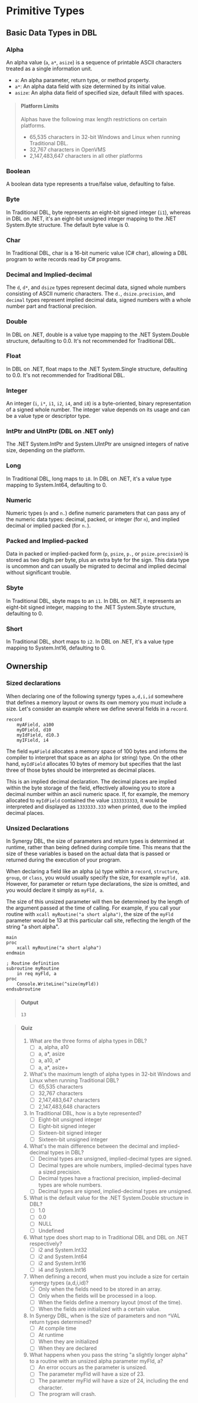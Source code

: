 # Primitive  Types
## Basic Data Types in DBL

### Alpha

An alpha value (`a`, `a*`, `asize`) is a sequence of printable ASCII characters treated as a single information unit. 

- `a`: An alpha parameter, return type, or method property.
- `a*`: An alpha data field with size determined by its initial value.
- `asize`: An alpha data field of specified size, default filled with spaces.

> #### Platform Limits
> Alphas have the following max length restrictions on certain platforms. 
> - 65,535 characters in 32-bit Windows and Linux when running Traditional DBL.
> - 32,767 characters in OpenVMS
> - 2,147,483,647 characters in all other platforms

### Boolean

A boolean data type represents a true/false value, defaulting to false.

### Byte

In Traditional DBL, byte represents an eight-bit signed integer (`i1`), whereas in DBL on .NET, it's an eight-bit unsigned integer mapping to the .NET System.Byte structure. The default byte value is 0.

### Char

In Traditional DBL, char is a 16-bit numeric value (C# char), allowing a DBL program to write records read by C# programs.

### Decimal and Implied-decimal

The `d`, `d*`, and `dsize` types represent decimal data, signed whole numbers consisting of ASCII numeric characters. The `d.`, `dsize.precision`, and `decimal` types represent implied decimal data, signed numbers with a whole number part and fractional precision.

### Double

In DBL on .NET, double is a value type mapping to the .NET System.Double structure, defaulting to 0.0. It's not recommended for Traditional DBL.

### Float

In DBL on .NET, float maps to the .NET System.Single structure, defaulting to 0.0. It's not recommended for Traditional DBL.

### Integer

An integer (`i`, `i*`, `i1`, `i2`, `i4`, and `i8`) is a byte-oriented, binary representation of a signed whole number. The integer value depends on its usage and can be a value type or descriptor type. 

### IntPtr and UIntPtr (DBL on .NET only)

The .NET System.IntPtr and System.UIntPtr are unsigned integers of native size, depending on the platform.

### Long

In Traditional DBL, long maps to `i8`. In DBL on .NET, it's a value type mapping to System.Int64, defaulting to 0.

### Numeric

Numeric types (`n` and `n.`) define numeric parameters that can pass any of the numeric data types: decimal, packed, or integer (for `n`), and implied decimal or implied packed (for `n.`).

### Packed and Implied-packed

Data in packed or implied-packed form (`p`, `psize`, `p.`, or `psize.precision`) is stored as two digits per byte, plus an extra byte for the sign. This data type is uncommon and can usually be migrated to decimal and implied decimal without significant trouble.

### Sbyte

In Traditional DBL, sbyte maps to an `i1`. In DBL on .NET, it represents an eight-bit signed integer, mapping to the .NET System.Sbyte structure, defaulting to 0.

### Short

In Traditional DBL, short maps to `i2`. In DBL on .NET, it's a value type mapping to System.Int16, defaulting to 0.

## Ownership
### Sized declarations
When declaring one of the following synergy types `a,d,i,id` somewhere that defines a memory layout or owns its own memory you must include a size. Let's consider an example where we define several fields in a `record`.

```dbl,ignore,does_not_compile
record
    myAField, a100
    myDField, d10
    myIdField, d10.3
    myIField, i4
```

The field `myAField` allocates a memory space of 100 bytes and informs the compiler to interpret that space as an alpha (or string) type. On the other hand, `myIdField` allocates 10 bytes of memory but specifies that the last three of those bytes should be interpreted as decimal places.

This is an implied decimal declaration. The decimal places are implied within the byte storage of the field, effectively allowing you to store a decimal number within an ascii numeric space. If, for example, the memory allocated to `myIdField` contained the value `1333333333`, it would be interpreted and displayed as `1333333.333` when printed, due to the implied decimal places.

### Unsized Declarations

In Synergy DBL, the size of parameters and return types is determined at runtime, rather than being defined during compile time. This means that the size of these variables is based on the actual data that is passed or returned during the execution of your program. 

When declaring a field like an alpha (`a`) type within a `record`, `structure`, `group`, or `class`, you would usually specify the size, for example `myFld, a10`. However, for parameter or return type declarations, the size is omitted, and you would declare it simply as `myFld, a`.

The size of this unsized parameter will then be determined by the length of the argument passed at the time of calling. For example, if you call your routine with `xcall myRoutine("a short alpha")`, the size of the `myFld` parameter would be 13 at this particular call site, reflecting the length of the string "a short alpha".

```dbl
main
proc
    xcall myRoutine("a short alpha")
endmain

; Routine definition
subroutine myRoutine
    in req myFld, a
proc
    Console.WriteLine(^size(myFld))
endsubroutine

```
> #### Output
> ```
> 13
> ```


> #### Quiz
> 1. What are the three forms of alpha types in DBL?
>    - [ ] a, alpha, a10
>    - [ ] a, a*, asize
>    - [ ] a, a10, a*
>    - [ ] a, a*, asize+
>    
> 2. What's the maximum length of alpha types in 32-bit Windows and Linux when running Traditional DBL?
>    - [ ] 65,535 characters
>    - [ ] 32,767 characters
>    - [ ] 2,147,483,647 characters
>    - [ ] 2,147,483,648 characters
>    
> 3. In Traditional DBL, how is a byte represented?
>    - [ ] Eight-bit unsigned integer
>    - [ ] Eight-bit signed integer
>    - [ ] Sixteen-bit signed integer
>    - [ ] Sixteen-bit unsigned integer
>    
> 4. What's the main difference between the decimal and implied-decimal types in DBL?
>    - [ ] Decimal types are unsigned, implied-decimal types are signed.
>    - [ ] Decimal types are whole numbers, implied-decimal types have a sized precision.
>    - [ ] Decimal types have a fractional precision, implied-decimal types are whole numbers.
>    - [ ] Decimal types are signed, implied-decimal types are unsigned.
>    
> 5. What is the default value for the .NET System.Double structure in DBL?
>    - [ ] 1.0
>    - [ ] 0.0
>    - [ ] NULL
>    - [ ] Undefined
>    
> 6. What type does short map to in Traditional DBL and DBL on .NET respectively?
>    - [ ] i2 and System.Int32
>    - [ ] i2 and System.Int64
>    - [ ] i2 and System.Int16
>    - [ ] i4 and System.Int16
>    
> 7. When defining a record, when must you include a size for certain synergy types (a,d,i,id)?
>    - [ ] Only when the fields need to be stored in an array.
>    - [ ] Only when the fields will be processed in a loop.
>    - [ ] When the fields define a memory layout (most of the time).
>    - [ ] When the fields are initialized with a certain value.
>    
> 8. In Synergy DBL, when is the size of parameters and non ^VAL return types determined?
>    - [ ] At compile time
>    - [ ] At runtime
>    - [ ] When they are initialized
>    - [ ] When they are declared
>    
> 9. What happens when you pass the string "a slightly longer alpha" to a routine with an unsized alpha parameter myFld, a?
>    - [ ] An error occurs as the parameter is unsized.
>    - [ ] The parameter myFld will have a size of 23.
>    - [ ] The parameter myFld will have a size of 24, including the end character.
>    - [ ] The program will crash.
